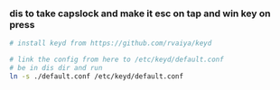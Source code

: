 ### dis to take capslock and make it esc on tap and win key on press

```bash
# install keyd from https://github.com/rvaiya/keyd

# link the config from here to /etc/keyd/default.conf
# be in dis dir and run
ln -s ./default.conf /etc/keyd/default.conf 
```
